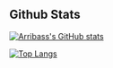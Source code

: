 <!--
**arribass/arribass** is a ✨ _special_ ✨ repository because its `README.md` (this file) appears on your GitHub profile.

Here are some ideas to get you started:

- 🔭 I’m currently working on ...
- 🌱 I’m currently learning ...
- 👯 I’m looking to collaborate on ...
- 🤔 I’m looking for help with ...
- 💬 Ask me about ...
- 📫 How to reach me: ...
- ⚡ Fun fact: ...
- github-readme-stats-arribas.vercel.app
- 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
-->
## Github Stats

[![Arribass's GitHub stats](https://github-readme-stats-arribas.vercel.app/api?username=arribass&count_private=true&theme=vue-dark&hide=contribs,issues&show_icons=true&hide_border=true)](https://github.com/arribass/github-readme-stats)

[![Top Langs](https://github-readme-stats-arribas.vercel.app/api/top-langs/?username=arribass&exclude_repo=github-readme-stats&layout=compact&theme=vue-dark)](https://github.com/arribass/github-readme-stats)
